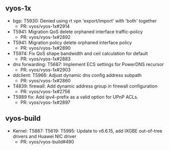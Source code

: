 ## vyos-1x
- bgp: T5930: Denied using rt vpn 'export/import' with 'both' together
   - PR: vyos/vyos-1x#2914
- T5941: Migration QoS delete orphaned interface traffic-policy
   - PR: vyos/vyos-1x#2892
- T5941: Migration policy delete orphaned interface policy
   - PR: vyos/vyos-1x#2890
- T5974: Fix QoS shape bandwidth and ceil calculation for default
   - PR: vyos/vyos-1x#2883
- dns forwarding: T5687: Implement ECS settings for PowerDNS recursor
   - PR: vyos/vyos-1x#2903
- ddclient: T5966: Adjust dynamic dns config address subpath
   - PR: vyos/vyos-1x#2860
- T4839: firewall: Add dynamic address group in firewall configuration
   - PR: vyos/vyos-1x#2756
- T5989 fix: Add ipv4-prefix as a valid option for UPnP ACLs.
   - PR: vyos/vyos-1x#2897


## vyos-build
- Kernel: T5887: T5619: T5995: Update to v6.6.15, add IXGBE out-of-tree drivers and Huawei NIC driver
   - PR: vyos/vyos-build#490


